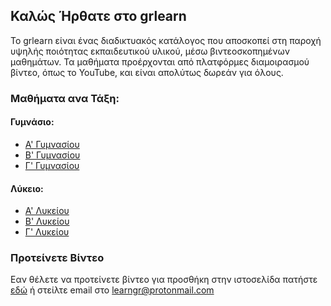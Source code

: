 <link rel="shortcut icon" type="image/jpg" href="/favicon.ico"/>

## Καλώς Ήρθατε στο grlearn
Το grlearn είναι ένας διαδικτυακός κατάλογος που αποσκοπεί στη παροχή υψηλής ποιότητας εκπαιδευτικού υλικού, μέσω βιντεοσκοπημένων μαθημάτων. Τα μαθήματα προέρχονται από πλατφόρμες διαμοιρασμού βίντεο, όπως το YouTube, και είναι απολύτως δωρεάν για όλους.

### Μαθήματα ανα Τάξη:

#### Γυμνάσιο:
- [Α' Γυμνασίου](https://grlearn.github.io/agymn)
- [Β' Γυμνασίου](https://grlearn.github.io/bgymn)
- [Γ' Γυμνασίου](https://grlearn.github.io/cgymn)

#### Λύκειο:
- [Α' Λυκείου](https://grlearn.github.io/alyk)
- [Β' Λυκείου](https://grlearn.github.io/blyk)
- [Γ' Λυκείου](https://grlearn.github.io/clyk)

### Προτείνετε Βίντεο

Εαν θέλετε να προτείνετε βίντεο για προσθήκη στην ιστοσελίδα πατήστε [εδώ](mailto:learngr@protonmail.com) ή στείλτε email στο learngr@protonmail.com

<script>if(!sessionStorage.getItem("_swa")&&document.referrer.indexOf(location.protocol+"//"+location.host)!== 0){fetch("https://counter.dev/track?"+new URLSearchParams({referrer:document.referrer,screen:screen.width+"x"+screen.height,user:"ikrigos",utcoffset:"0"}))};sessionStorage.setItem("_swa","1");</script>
